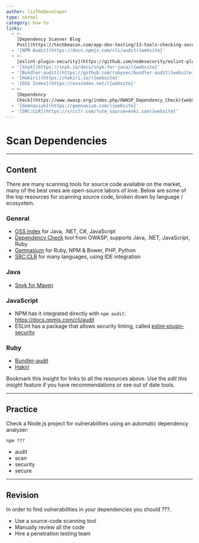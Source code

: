 ```yaml
---
author: lizTheDeveloper
type: normal
category: how to
links:
  - >-
    [Dependency Scanner Blog
    Post](https://techbeacon.com/app-dev-testing/13-tools-checking-security-risk-open-source-dependencies){website}
  - '[NPM Audit](https://docs.npmjs.com/cli/audit){website}'
  - >-
    [eslint-plugin-security](https://github.com/nodesecurity/eslint-plugin-security){website}
  - '[Snyk](https://snyk.io/docs/snyk-for-java/){website}'
  - '[Bundler-audit](https://github.com/rubysec/bundler-audit){website}'
  - '[Hakiri](https://hakiri.io/){website}'
  - '[OSS Index](https://ossindex.net/){website}'
  - >-
    [Dependency
    Check](https://www.owasp.org/index.php/OWASP_Dependency_Check){website}
  - '[Gemnasium](https://gemnasium.com/){website}'
  - '[SRC:CLR](https://srcclr.com/?utm_source=enki.com){website}'
---
```


# Scan Dependencies


---

## Content

There are many scanning tools for source code available on the market, many of the best ones are open-source labors of love. Below are some of the top resources for scanning source code, broken down by language / ecosystem.

### General

- [OSS Index](https://ossindex.net/) for Java, .NET, C#, JavaScript
- [Dependency Check](https://www.owasp.org/index.php/OWASP_Dependency_Check) tool from OWASP, supports Java, .NET, JavaScript, Ruby
- [Gemnasium](https://gemnasium.com/) for Ruby, NPM & Bower, PHP, Python
- [SRC:CLR](https://srcclr.com/) for many languages, using IDE integration

### Java

- [Snyk for Maven](https://snyk.io/)

### JavaScript

- NPM has it integrated directly with `npm audit`: <https://docs.npmjs.com/cli/audit>
- ESLint has a package that allows security linting, called [eslint-plugin-security](https://github.com/nodesecurity/eslint-plugin-security)

### Ruby

- [Bundler-audit](https://github.com/rubysec/bundler-audit)
- [Hakiri](https://hakiri.io/)

Bookmark this insight for links to all the resources above. Use the *edit this insight* feature if you have recommendations or see out of date tools.


---

## Practice

Check a Node.js project for vulnerabilities using an automatic dependency analyzer:  

`npm ???`   

- audit
- scan
- security
- secure


---

## Revision

In order to find vulnerabilities in your dependencies you should ???.

- Use a source-code scanning tool
- Manually review all the code
- Hire a penetration testing team
